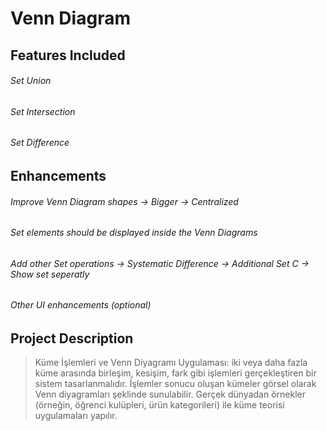# Venn Diagram
## Features Included
###### Set Union
###### Set Intersection
###### Set Difference
## Enhancements
###### Improve Venn Diagram shapes -> *Bigger* -> *Centralized*
###### Set elements should be displayed inside the Venn Diagrams
###### Add other Set operations -> *Systematic Difference* -> *Additional Set C* -> *Show set seperatly*
###### Other UI enhancements (optional)
## Project Description
> Küme İşlemleri ve Venn Diyagramı Uygulaması:
iki veya daha fazla küme arasında birleşim, kesişim, fark gibi işlemleri gerçekleştiren bir sistem tasarlanmalıdır.
İşlemler sonucu oluşan kümeler görsel olarak Venn diyagramları şeklinde sunulabilir.
Gerçek dünyadan örnekler (örneğin, öğrenci kulüpleri, ürün kategorileri) ile küme teorisi uygulamaları yapılır.
